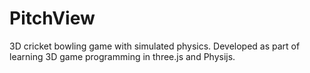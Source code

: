 # PitchView
3D cricket bowling game with simulated physics. Developed as part of learning 3D game programming in three.js and Physijs.
